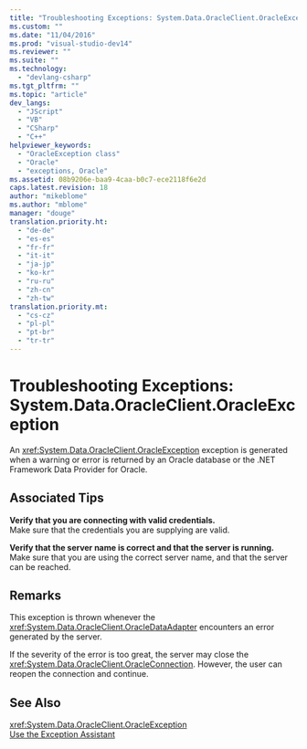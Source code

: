 ```yaml
---
title: "Troubleshooting Exceptions: System.Data.OracleClient.OracleException | Microsoft Docs"
ms.custom: ""
ms.date: "11/04/2016"
ms.prod: "visual-studio-dev14"
ms.reviewer: ""
ms.suite: ""
ms.technology: 
  - "devlang-csharp"
ms.tgt_pltfrm: ""
ms.topic: "article"
dev_langs: 
  - "JScript"
  - "VB"
  - "CSharp"
  - "C++"
helpviewer_keywords: 
  - "OracleException class"
  - "Oracle"
  - "exceptions, Oracle"
ms.assetid: 08b9206e-baa9-4caa-b0c7-ece2118f6e2d
caps.latest.revision: 18
author: "mikeblome"
ms.author: "mblome"
manager: "douge"
translation.priority.ht: 
  - "de-de"
  - "es-es"
  - "fr-fr"
  - "it-it"
  - "ja-jp"
  - "ko-kr"
  - "ru-ru"
  - "zh-cn"
  - "zh-tw"
translation.priority.mt: 
  - "cs-cz"
  - "pl-pl"
  - "pt-br"
  - "tr-tr"
---
```

# Troubleshooting Exceptions: System.Data.OracleClient.OracleException
An <xref:System.Data.OracleClient.OracleException> exception is generated when a warning or error is returned by an Oracle database or the .NET Framework Data Provider for Oracle.  
  
## Associated Tips  
 **Verify that you are connecting with valid credentials.**  
 Make sure that the credentials you are supplying are valid.  
  
 **Verify that the server name is correct and that the server is running.**  
 Make sure that you are using the correct server name, and that the server can be reached.  
  
## Remarks  
 This exception is thrown whenever the <xref:System.Data.OracleClient.OracleDataAdapter> encounters an error generated by the server.  
  
 If the severity of the error is too great, the server may close the <xref:System.Data.OracleClient.OracleConnection>. However, the user can reopen the connection and continue.  
  
## See Also  
 <xref:System.Data.OracleClient.OracleException>   
 [Use the Exception Assistant](http://msdn.microsoft.com/en-us/Library/e0a78c50-7318-4d54-af51-40c00aea8711)